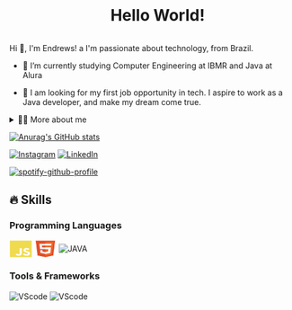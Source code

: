 <!--título-->
<div id="user-content-toc">
  <ul align="center">
    <summary><h1 style="display: inline-block">Hello World!</h1></summary>
</div>

<!-- Presentation -->
<p>
  Hi 👋, I'm Endrews! a I'm passionate about technology, from Brazil.

  - 🌱 I’m currently studying Computer Engineering at IBMR and Java at Alura

  - 🔭 I am looking for my first job opportunity in tech. I aspire to work as a Java developer, and make my dream come true.
</p>

<!-- Dropdown -->
<details>
  <summary>👨‍💻 More about me</summary>

  - 💬 I am 21 years old, currently living in Brazil. I did 4 years in English class and have experience with Java, JavaScript and Networking. 

  - ⚡ I enjoy coding, learning, as well as watching movies and playing games! I believe that our personal interests contribute to a more refined perception of things and problem-solving. \o/
</details>

[![Anurag's GitHub stats](https://github-readme-stats.vercel.app/api?username=Endreews)](https://github.com/Endreews/github-readme-stats)

<!-- Links -->
[![Instagram](https://img.shields.io/badge/Instagram-E4405F?style=for-the-badge&logo=instagram&logoColor=white)](https://www.instagram.com/_endrews_/)
[![LinkedIn](https://img.shields.io/badge/LinkedIn-0077B5?style=for-the-badge&logo=linkedin&logoColor=white)](https://www.linkedin.com/in/endreews/)

[![spotify-github-profile](https://spotify-github-profile.vercel.app/api/view?uid=22sg76vrdl7hkdyg7jrp2mvey&cover_image=true&theme=novatorem&show_offline=false&background_color=000000&interchange=false&bar_color=fff700&bar_color_cover=true)](https://github.com/kittinan/spotify-github-profile)

## 🔥 Skills
<!-- Skills: Programming Languages -->
  <div style="flex-basis: 48%;">
    <h3>Programming Languages</h3>
    <img align="center" alt="Js" height="30" width="40" src="https://raw.githubusercontent.com/devicons/devicon/master/icons/javascript/javascript-plain.svg">
    <img align="center" alt="HTML" height="30" width="40" src="https://raw.githubusercontent.com/devicons/devicon/master/icons/html5/html5-original.svg">
    <img align="center" alt="JAVA" height="30" width="40" 
src="https://img.shields.io/badge/Java-ED8B00?style=for-the-badge&logo=openjdk&logoColor=white">
  </div>
  
  <!-- Skills: Tools & Frameworks -->
  <div style="flex-basis: 48%;">
    <h3>Tools & Frameworks</h3>
    <img align="center" alt="VScode" height="30" width="40" src="https://cdn.jsdelivr.net/gh/devicons/devicon/icons/vscode/vscode-original.svg">
    <img align="center" alt="VScode" height="30" width="40" 
src="https://img.shields.io/badge/IntelliJ_IDEA-000000.svg?style=for-the-badge&logo=intellij-idea&logoColor=white">
  </div>
